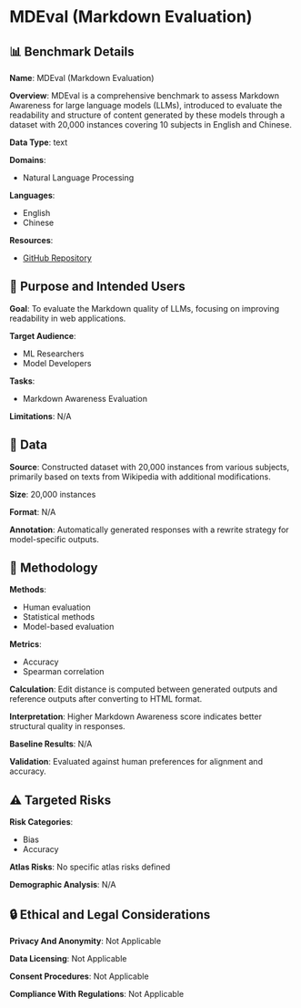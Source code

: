 # MDEval (Markdown Evaluation)

## 📊 Benchmark Details

**Name**: MDEval (Markdown Evaluation)

**Overview**: MDEval is a comprehensive benchmark to assess Markdown Awareness for large language models (LLMs), introduced to evaluate the readability and structure of content generated by these models through a dataset with 20,000 instances covering 10 subjects in English and Chinese.

**Data Type**: text

**Domains**:
- Natural Language Processing

**Languages**:
- English
- Chinese

**Resources**:
- [GitHub Repository](https://github.com/SWUFE-DB-Group/MDEval-Benchmark)

## 🎯 Purpose and Intended Users

**Goal**: To evaluate the Markdown quality of LLMs, focusing on improving readability in web applications.

**Target Audience**:
- ML Researchers
- Model Developers

**Tasks**:
- Markdown Awareness Evaluation

**Limitations**: N/A

## 💾 Data

**Source**: Constructed dataset with 20,000 instances from various subjects, primarily based on texts from Wikipedia with additional modifications.

**Size**: 20,000 instances

**Format**: N/A

**Annotation**: Automatically generated responses with a rewrite strategy for model-specific outputs.

## 🔬 Methodology

**Methods**:
- Human evaluation
- Statistical methods
- Model-based evaluation

**Metrics**:
- Accuracy
- Spearman correlation

**Calculation**: Edit distance is computed between generated outputs and reference outputs after converting to HTML format.

**Interpretation**: Higher Markdown Awareness score indicates better structural quality in responses.

**Baseline Results**: N/A

**Validation**: Evaluated against human preferences for alignment and accuracy.

## ⚠️ Targeted Risks

**Risk Categories**:
- Bias
- Accuracy

**Atlas Risks**:
No specific atlas risks defined

**Demographic Analysis**: N/A

## 🔒 Ethical and Legal Considerations

**Privacy And Anonymity**: Not Applicable

**Data Licensing**: Not Applicable

**Consent Procedures**: Not Applicable

**Compliance With Regulations**: Not Applicable
